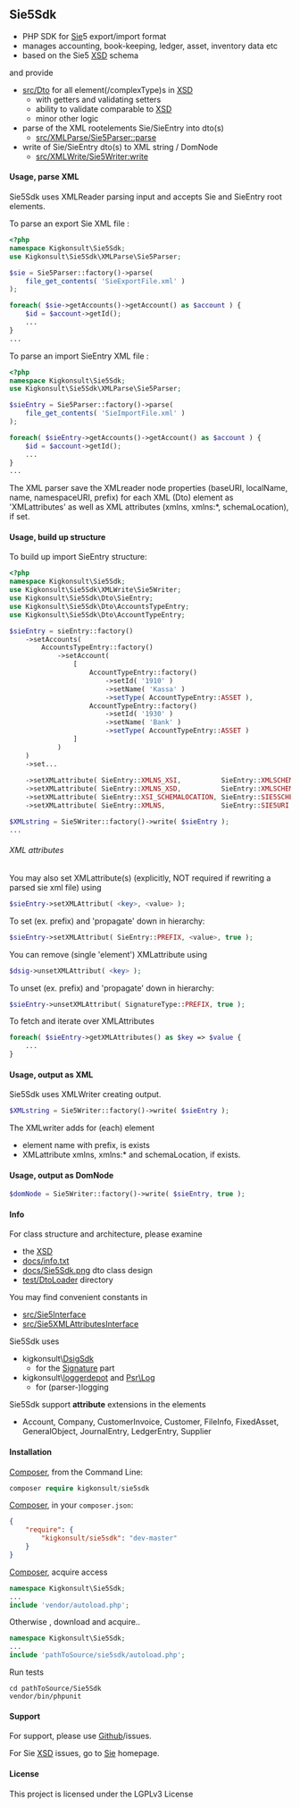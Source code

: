 ## Sie5Sdk

- PHP SDK for [Sie]5 export/import format
- manages accounting, book-keeping, ledger, asset, inventory data etc 
- based on the Sie5 [XSD] schema

and provide

* [src/Dto](src/Dto) for all element(/complexType)s in [XSD]
  * with getters and validating setters
  * ability to validate comparable to [XSD]
  * minor other logic
* parse of the XML rootelements Sie/SieEntry into dto(s)
  * [src/XMLParse/Sie5Parser::parse](src/XMLParse/Sie5Parser.php)
* write of Sie/SieEntry dto(s) to XML string / DomNode
  * [src/XMLWrite/Sie5Writer:write](src/XMLWrite/Sie5Writer.php)

#### Usage, parse XML
Sie5Sdk uses XMLReader parsing input 
and accepts Sie and SieEntry root elements.

To parse an export Sie XML file :

```php
<?php
namespace Kigkonsult\Sie5Sdk;
use Kigkonsult\Sie5Sdk\XMLParse\Sie5Parser;

$sie = Sie5Parser::factory()->parse( 
    file_get_contents( 'SieExportFile.xml' )
);

foreach( $sie->getAccounts()->getAccount() as $account ) {
    $id = $account->getId();
    ...
}
...
```
To parse an import SieEntry XML file :

```php
<?php
namespace Kigkonsult\Sie5Sdk;
use Kigkonsult\Sie5Sdk\XMLParse\Sie5Parser;

$sieEntry = Sie5Parser::factory()->parse( 
    file_get_contents( 'SieImportFile.xml' )
);

foreach( $sieEntry->getAccounts()->getAccount() as $account ) {
    $id = $account->getId();
    ...
}
...
```
The XML parser save the XMLreader node properties (baseURI, localName, name, namespaceURI, prefix)
for each XML (Dto) element as 'XMLattributes' as well as XML attributes (xmlns, xmlns:*, schemaLocation), if set.


#### Usage, build up structure
 
To build up import SieEntry structure:

```php
<?php
namespace Kigkonsult\Sie5Sdk;
use Kigkonsult\Sie5Sdk\XMLWrite\Sie5Writer;
use Kigkonsult\Sie5Sdk\Dto\SieEntry;
use Kigkonsult\Sie5Sdk\Dto\AccountsTypeEntry;
use Kigkonsult\Sie5Sdk\Dto\AccountTypeEntry;

$sieEntry = sieEntry::factory()
    ->setAccounts( 
        AccountsTypeEntry::factory()
            ->setAccount(
                [
                    AccountTypeEntry::factory()
                        ->setId( '1910' )
                        ->setName( 'Kassa' )
                        ->setType( AccountTypeEntry::ASSET ),
                    AccountTypeEntry::factory()
                        ->setId( '1930' )
                        ->setName( 'Bank' )
                        ->setType( AccountTypeEntry::ASSET )
                ]
            )
    )
    ->set...
    
    ->setXMLattribute( SieEntry::XMLNS_XSI,          SieEntry::XMLSCHEMAINSTANCE )
    ->setXMLattribute( SieEntry::XMLNS_XSD,          SieEntry::XMLSCHEMA )
    ->setXMLattribute( SieEntry::XSI_SCHEMALOCATION, SieEntry::SIE5SCHEMALOCATION )
    ->setXMLattribute( SieEntry::XMLNS,              SieEntry::SIE5URI );

$XMLstring = Sie5Writer::factory()->write( $sieEntry );
...
```


###### XML attributes

You may also set XMLattribute(s) (explicitly, NOT required if rewriting a parsed sie xml file) using 

```php
$sieEntry->setXMLAttribut( <key>, <value> );
```
To set (ex. prefix) and 'propagate' down in hierarchy:
```php
$sieEntry->setXMLAttribut( SieEntry::PREFIX, <value>, true );
```
You can remove (single 'element') XMLattribute using
```php
$dsig->unsetXMLAttribut( <key> );
```
To unset (ex. prefix) and 'propagate' down in hierarchy:
```php
$sieEntry->unsetXMLAttribut( SignatureType::PREFIX, true );
```
To fetch and iterate over XMLAttributes 
```php
foreach( $sieEntry->getXMLAttributes() as $key => $value {
    ...
}
```
#### Usage, output as XML
Sie5Sdk uses XMLWriter creating output.

```php
$XMLstring = Sie5Writer::factory()->write( $sieEntry );
```
The XMLwriter adds for (each) element
  * element name with prefix, is exists
  * XMLattribute xmlns, xmlns:* and schemaLocation, if exists.

#### Usage, output as DomNode
```php
$domNode = Sie5Writer::factory()->write( $sieEntry, true );
```

#### Info

For class structure and architecture, please examine 
* the [XSD]
* [docs/info.txt](docs/info.txt)
* [docs/Sie5Sdk.png](docs/Sie5Sdk.png) dto class design
* [test/DtoLoader](test/DtoLoader) directory

You may find convenient constants in 
- [src/Sie5Interface](src/Sie5Interface.php)
- [src/Sie5XMLAttributesInterface](src/Sie5XMLAttributesInterface.php)

Sie5Sdk uses
* kigkonsult\\[DsigSdk]
  * for the [Signature] part
* kigkonsult\\[loggerdepot] and [Psr\Log]
  * for (parser-)logging

Sie5Sdk support **attribute** extensions in the elements
* Account, Company, CustomerInvoice, Customer, FileInfo, FixedAsset, GeneralObject, JournalEntry, LedgerEntry, Supplier 

#### Installation

[Composer], from the Command Line:

``` php
composer require kigkonsult/sie5sdk
```

[Composer], in your `composer.json`:

``` json
{
    "require": {
        "kigkonsult/sie5sdk": "dev-master"
    }
}
```

[Composer], acquire access
``` php
namespace Kigkonsult\Sie5Sdk;
...
include 'vendor/autoload.php';
```


Otherwise , download and acquire..

``` php
namespace Kigkonsult\Sie5Sdk;
...
include 'pathToSource/sie5sdk/autoload.php';
```

Run tests
```
cd pathToSource/Sie5Sdk
vendor/bin/phpunit
```

#### Support

For support, please use [Github]/issues.

For Sie [XSD] issues, go to [Sie] homepage. 


#### License

This project is licensed under the LGPLv3 License


[Composer]:https://getcomposer.org/
[DsigSdk]:https://github.com/iCalcreator/dsigsdk
[Github]:https://github.com/iCalcreator/sie5sdk/issues
[loggerdepot]:https://github.com/iCalcreator/loggerdepot
[Psr\Log]:https://github.com/php-fig/log
[Sie]:http://www.sie.se
[Signature]:https://www.w3.org/TR/2002/REC-xmldsig-core-20020212/xmldsig-core-schema.xsd
[XSD]:http://www.sie.se/sie5.xsd
